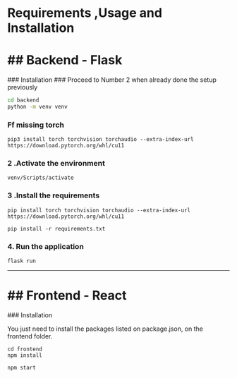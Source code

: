 # Requirements ,Usage and Installation
<h1>## Backend - Flask</h1>
### Installation
### Proceed to Number 2 when already done the setup previously     

```bash
cd backend
python -m venv venv
```
### Ff missing torch

```pip3 install torch torchvision torchaudio --extra-index-url https://download.pytorch.org/whl/cu11 ```

  
### 2 .Activate the environment

```venv/Scripts/activate```


### 3 .Install the requirements

```pip install torch torchvision torchaudio --extra-index-url https://download.pytorch.org/whl/cu11 ```

```pip install -r requirements.txt```

### 4. Run the application 

```flask run```


-------------------------------------------------------------------------------------------------------------------
<h1>## Frontend - React</h1>
### Installation

You just need to install the packages listed on package.json, on the frontend folder.

```
cd frontend
npm install
```

`npm start`

